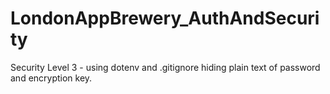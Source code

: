 # LondonAppBrewery_AuthAndSecurity
Security Level 3 - using dotenv and .gitignore hiding plain text of password and encryption key.
